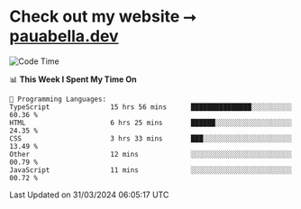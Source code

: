 # Check out my website ⭢ [pauabella.dev](https://pauabella.dev)

<!--START_SECTION:waka-->
![Code Time](http://img.shields.io/badge/Code%20Time-3%2C161%20hrs%2048%20mins-blue)

📊 **This Week I Spent My Time On** 

```text
💬 Programming Languages: 
TypeScript               15 hrs 56 mins      ███████████████░░░░░░░░░░   60.36 % 
HTML                     6 hrs 25 mins       ██████░░░░░░░░░░░░░░░░░░░   24.35 % 
CSS                      3 hrs 33 mins       ███░░░░░░░░░░░░░░░░░░░░░░   13.49 % 
Other                    12 mins             ░░░░░░░░░░░░░░░░░░░░░░░░░   00.79 % 
JavaScript               11 mins             ░░░░░░░░░░░░░░░░░░░░░░░░░   00.72 % 
```


 Last Updated on 31/03/2024 06:05:17 UTC
<!--END_SECTION:waka-->
